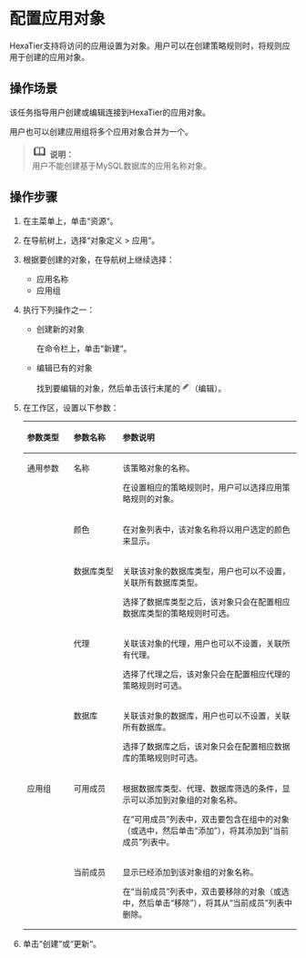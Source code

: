 # 配置应用对象<a name="ZH-CN_TOPIC_0111166370"></a>

HexaTier支持将访问的应用设置为对象。用户可以在创建策略规则时，将规则应用于创建的应用对象。

## 操作场景<a name="zh-cn_topic_0110574995_section53241730337"></a>

该任务指导用户创建或编辑连接到HexaTier的应用对象。

用户也可以创建应用组将多个应用对象合并为一个。

>![](public_sys-resources/icon-note.gif) **说明：**   
>用户不能创建基于MySQL数据库的应用名称对象。  

## 操作步骤<a name="zh-cn_topic_0110574995_section6513615192112"></a>

1.  在主菜单上，单击“资源“。
2.  在导航树上，选择“对象定义 \> 应用“。
3.  根据要创建的对象，在导航树上继续选择：
    -   应用名称
    -   应用组

4.  执行下列操作之一：
    -   创建新的对象

        在命令栏上，单击“新建“。

    -   编辑已有的对象

        找到要编辑的对象，然后单击该行末尾的![](figures/编辑.png)（编辑）。


5.  在工作区，设置以下参数：

    <a name="zh-cn_topic_0110574995_table1169941314365"></a>
    <table><thead align="left"><tr id="zh-cn_topic_0110574995_row870091310364"><th class="cellrowborder" valign="top" width="17%" id="mcps1.1.4.1.1"><p id="zh-cn_topic_0110574995_p1270011316363"><a name="zh-cn_topic_0110574995_p1270011316363"></a><a name="zh-cn_topic_0110574995_p1270011316363"></a>参数类型</p>
    </th>
    <th class="cellrowborder" valign="top" width="18%" id="mcps1.1.4.1.2"><p id="zh-cn_topic_0110574995_p11700181318369"><a name="zh-cn_topic_0110574995_p11700181318369"></a><a name="zh-cn_topic_0110574995_p11700181318369"></a>参数名称</p>
    </th>
    <th class="cellrowborder" valign="top" width="65%" id="mcps1.1.4.1.3"><p id="zh-cn_topic_0110574995_p197001713163620"><a name="zh-cn_topic_0110574995_p197001713163620"></a><a name="zh-cn_topic_0110574995_p197001713163620"></a>参数说明</p>
    </th>
    </tr>
    </thead>
    <tbody><tr id="zh-cn_topic_0110574995_row670061313363"><td class="cellrowborder" rowspan="5" valign="top" width="17%" headers="mcps1.1.4.1.1 "><p id="zh-cn_topic_0110574995_p270012135361"><a name="zh-cn_topic_0110574995_p270012135361"></a><a name="zh-cn_topic_0110574995_p270012135361"></a>通用参数</p>
    </td>
    <td class="cellrowborder" valign="top" width="18%" headers="mcps1.1.4.1.2 "><p id="zh-cn_topic_0110574995_p10701151373619"><a name="zh-cn_topic_0110574995_p10701151373619"></a><a name="zh-cn_topic_0110574995_p10701151373619"></a>名称</p>
    </td>
    <td class="cellrowborder" valign="top" width="65%" headers="mcps1.1.4.1.3 "><p id="zh-cn_topic_0110574995_p13747164310519"><a name="zh-cn_topic_0110574995_p13747164310519"></a><a name="zh-cn_topic_0110574995_p13747164310519"></a>该策略对象的名称。</p>
    <p id="zh-cn_topic_0110574995_p067265111557"><a name="zh-cn_topic_0110574995_p067265111557"></a><a name="zh-cn_topic_0110574995_p067265111557"></a>在设置相应的策略规则时，用户可以选择应用策略规则的对象。</p>
    </td>
    </tr>
    <tr id="zh-cn_topic_0110574995_row177011413113618"><td class="cellrowborder" valign="top" headers="mcps1.1.4.1.1 "><p id="zh-cn_topic_0110574995_p117011513113611"><a name="zh-cn_topic_0110574995_p117011513113611"></a><a name="zh-cn_topic_0110574995_p117011513113611"></a>颜色</p>
    </td>
    <td class="cellrowborder" valign="top" headers="mcps1.1.4.1.2 "><p id="zh-cn_topic_0110574995_p8701813193619"><a name="zh-cn_topic_0110574995_p8701813193619"></a><a name="zh-cn_topic_0110574995_p8701813193619"></a>在对象列表中，该对象名称将以用户选定的颜色来显示。</p>
    </td>
    </tr>
    <tr id="zh-cn_topic_0110574995_row2701413173610"><td class="cellrowborder" valign="top" headers="mcps1.1.4.1.1 "><p id="zh-cn_topic_0110574995_p870131373615"><a name="zh-cn_topic_0110574995_p870131373615"></a><a name="zh-cn_topic_0110574995_p870131373615"></a>数据库类型</p>
    </td>
    <td class="cellrowborder" valign="top" headers="mcps1.1.4.1.2 "><p id="zh-cn_topic_0110574995_p1167210513559"><a name="zh-cn_topic_0110574995_p1167210513559"></a><a name="zh-cn_topic_0110574995_p1167210513559"></a>关联该对象的数据库类型，用户也可以不设置，关联所有数据库类型。</p>
    <p id="zh-cn_topic_0110574995_p165722036105918"><a name="zh-cn_topic_0110574995_p165722036105918"></a><a name="zh-cn_topic_0110574995_p165722036105918"></a>选择了数据库类型之后，该对象只会在配置相应数据库类型的策略规则时可选。</p>
    </td>
    </tr>
    <tr id="zh-cn_topic_0110574995_row67011313153610"><td class="cellrowborder" valign="top" headers="mcps1.1.4.1.1 "><p id="zh-cn_topic_0110574995_p570121312360"><a name="zh-cn_topic_0110574995_p570121312360"></a><a name="zh-cn_topic_0110574995_p570121312360"></a>代理</p>
    </td>
    <td class="cellrowborder" valign="top" headers="mcps1.1.4.1.2 "><p id="zh-cn_topic_0110574995_p548514121007"><a name="zh-cn_topic_0110574995_p548514121007"></a><a name="zh-cn_topic_0110574995_p548514121007"></a>关联该对象的代理，用户也可以不设置，关联所有代理。</p>
    <p id="zh-cn_topic_0110574995_p248611216019"><a name="zh-cn_topic_0110574995_p248611216019"></a><a name="zh-cn_topic_0110574995_p248611216019"></a>选择了代理之后，该对象只会在配置相应代理的策略规则时可选。</p>
    </td>
    </tr>
    <tr id="zh-cn_topic_0110574995_row97013138366"><td class="cellrowborder" valign="top" headers="mcps1.1.4.1.1 "><p id="zh-cn_topic_0110574995_p12701201303619"><a name="zh-cn_topic_0110574995_p12701201303619"></a><a name="zh-cn_topic_0110574995_p12701201303619"></a>数据库</p>
    </td>
    <td class="cellrowborder" valign="top" headers="mcps1.1.4.1.2 "><p id="zh-cn_topic_0110574995_p1247819131018"><a name="zh-cn_topic_0110574995_p1247819131018"></a><a name="zh-cn_topic_0110574995_p1247819131018"></a>关联该对象的数据库，用户也可以不设置，关联所有数据库。</p>
    <p id="zh-cn_topic_0110574995_p947820136015"><a name="zh-cn_topic_0110574995_p947820136015"></a><a name="zh-cn_topic_0110574995_p947820136015"></a>选择了数据库之后，该对象只会在配置相应数据库的策略规则时可选。</p>
    </td>
    </tr>
    <tr id="zh-cn_topic_0110574995_row1098761718117"><td class="cellrowborder" rowspan="2" valign="top" width="17%" headers="mcps1.1.4.1.1 "><p id="zh-cn_topic_0110574995_p118352411112"><a name="zh-cn_topic_0110574995_p118352411112"></a><a name="zh-cn_topic_0110574995_p118352411112"></a>应用组</p>
    </td>
    <td class="cellrowborder" valign="top" width="18%" headers="mcps1.1.4.1.2 "><p id="zh-cn_topic_0110574995_p410682019115"><a name="zh-cn_topic_0110574995_p410682019115"></a><a name="zh-cn_topic_0110574995_p410682019115"></a>可用成员</p>
    </td>
    <td class="cellrowborder" valign="top" width="65%" headers="mcps1.1.4.1.3 "><p id="zh-cn_topic_0110574995_p189231851141115"><a name="zh-cn_topic_0110574995_p189231851141115"></a><a name="zh-cn_topic_0110574995_p189231851141115"></a>根据数据库类型、代理、数据库筛选的条件，显示可以添加到对象组的对象名称。</p>
    <p id="zh-cn_topic_0110574995_p5106112051113"><a name="zh-cn_topic_0110574995_p5106112051113"></a><a name="zh-cn_topic_0110574995_p5106112051113"></a>在<span class="parmname" id="zh-cn_topic_0110574995_parmname7811189294"><a name="zh-cn_topic_0110574995_parmname7811189294"></a><a name="zh-cn_topic_0110574995_parmname7811189294"></a>“可用成员”</span>列表中，双击要包含在组中的对象（或选中，然后单击<span class="uicontrol" id="zh-cn_topic_0110574995_uicontrol103058315295"><a name="zh-cn_topic_0110574995_uicontrol103058315295"></a><a name="zh-cn_topic_0110574995_uicontrol103058315295"></a>“添加”</span>），将其添加到<span class="parmname" id="zh-cn_topic_0110574995_parmname4170135162914"><a name="zh-cn_topic_0110574995_parmname4170135162914"></a><a name="zh-cn_topic_0110574995_parmname4170135162914"></a>“当前成员”</span>列表中。</p>
    </td>
    </tr>
    <tr id="zh-cn_topic_0110574995_row445471831112"><td class="cellrowborder" valign="top" headers="mcps1.1.4.1.1 "><p id="zh-cn_topic_0110574995_p164691920151115"><a name="zh-cn_topic_0110574995_p164691920151115"></a><a name="zh-cn_topic_0110574995_p164691920151115"></a>当前成员</p>
    </td>
    <td class="cellrowborder" valign="top" headers="mcps1.1.4.1.2 "><p id="zh-cn_topic_0110574995_p167504141212"><a name="zh-cn_topic_0110574995_p167504141212"></a><a name="zh-cn_topic_0110574995_p167504141212"></a>显示已经添加到该对象组的对象名称。</p>
    <p id="zh-cn_topic_0110574995_p144690203116"><a name="zh-cn_topic_0110574995_p144690203116"></a><a name="zh-cn_topic_0110574995_p144690203116"></a>在<span class="parmname" id="zh-cn_topic_0110574995_parmname3612171962914"><a name="zh-cn_topic_0110574995_parmname3612171962914"></a><a name="zh-cn_topic_0110574995_parmname3612171962914"></a>“当前成员”</span>列表中，双击要移除的对象（或选中，然后单击<span class="uicontrol" id="zh-cn_topic_0110574995_uicontrol14349172662914"><a name="zh-cn_topic_0110574995_uicontrol14349172662914"></a><a name="zh-cn_topic_0110574995_uicontrol14349172662914"></a>“移除”</span>），将其从<span class="parmname" id="zh-cn_topic_0110574995_parmname5333111513296"><a name="zh-cn_topic_0110574995_parmname5333111513296"></a><a name="zh-cn_topic_0110574995_parmname5333111513296"></a>“当前成员”</span>列表中删除。</p>
    </td>
    </tr>
    </tbody>
    </table>

6.  单击“创建“或“更新“。

